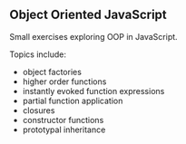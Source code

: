 ## Object Oriented JavaScript

Small exercises exploring OOP in JavaScript.

Topics include:
- object factories
- higher order functions
- instantly evoked function expressions
- partial function application
- closures
- constructor functions
- prototypal inheritance
